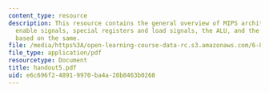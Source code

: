 ```yaml
---
content_type: resource
description: This resource contains the general overview of MIPS architecture including
  enable signals, special registers and load signals, the ALU, and the microprogramming
  based on the same.
file: /media/https%3A/open-learning-course-data-rc.s3.amazonaws.com/6-823-computer-system-architecture-fall-2005/e6c696f248919970ba4a28b8463b0268_handout5.pdf
file_type: application/pdf
resourcetype: Document
title: handout5.pdf
uid: e6c696f2-4891-9970-ba4a-28b8463b0268
---
```

